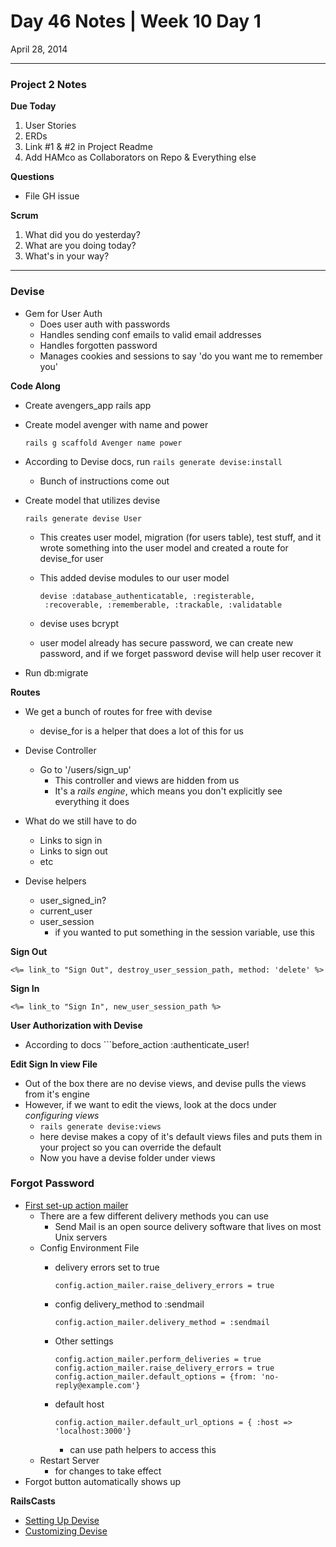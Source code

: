 # Day 46 Notes | Week 10 Day 1

April 28, 2014

---

### Project 2 Notes

**Due Today**

1. User Stories
2. ERDs
3. Link #1 & #2 in Project Readme
4. Add HAMco as Collaborators on Repo & Everything else

**Questions**

* File GH issue

**Scrum**

1. What did you do yesterday?
2. What are you doing today?
3. What's in your way?


---

### Devise

* Gem for User Auth
	* Does user auth with passwords
	* Handles sending conf emails to valid email addresses
	* Handles forgotten password
	* Manages cookies and sessions to say 'do you want me to remember you'

**Code Along**

* Create avengers_app rails app
* Create model avenger with name and power

	```
	rails g scaffold Avenger name power
	``` 
* According to Devise docs, run ```rails generate devise:install```
	* Bunch of instructions come out
* Create model that utilizes devise

	```
	rails generate devise User
	```
	* This creates user model, migration (for users table), test stuff, and it wrote something into the user model and created a route for devise_for user
	* This added devise modules to our user model
	
		```
		devise :database_authenticatable, :registerable,
         :recoverable, :rememberable, :trackable, :validatable
		```
	* devise uses bcrypt
	* user model already has secure password, we can create new password, and if we forget password devise will help user recover it
* Run db:migrate

**Routes**

* We get a bunch of routes for free with devise
	* devise_for is a helper that does a lot of this for us
* Devise Controller
	* Go to '/users/sign_up'
		* This controller and views are hidden from us
		* It's a *rails engine*, which means you don't explicitly see everything it does
		
* What do we still have to do
	* Links to sign in
	* Links to sign out
	* etc
* Devise helpers
	* user_signed_in?
	* current_user
	* user_session
		* if you wanted to put something in the session variable, use this

**Sign Out**

```
<%= link_to "Sign Out", destroy_user_session_path, method: 'delete' %>
```

**Sign In**

```
<%= link_to "Sign In", new_user_session_path %>
```

**User Authorization with Devise**

* According to docs ```before_action :authenticate_user!

**Edit Sign In view File**

* Out of the box there are no devise views, and devise pulls the views from it's engine
* However, if we want to edit the views, look at the docs under *configuring views*
	* ```rails generate devise:views```
	* here devise makes a copy of it's default views files and puts them in your project so you can override the default
	* Now you have a devise folder under views


### Forgot Password

* [First set-up action mailer](http://guides.rubyonrails.org/action_mailer_basics.html#example-action-mailer-configuration)
	* There are a few different delivery methods you can use
		* Send Mail is an open source delivery software that lives on most Unix servers
	* Config Environment File
		* delivery errors set to true
		
			```
			config.action_mailer.raise_delivery_errors = true
			```
		* config delivery_method to :sendmail
		
			```
		 	config.action_mailer.delivery_method = :sendmail
			```
		* Other settings
		
			```
			config.action_mailer.perform_deliveries = true
  			config.action_mailer.raise_delivery_errors = true
  			config.action_mailer.default_options = {from: 'no-reply@example.com'}
			```
		* default host 
		
			```
			config.action_mailer.default_url_options = { :host => 'localhost:3000'}
			```
			* can use path helpers to access this
	* Restart Server
		* for changes to take effect 
* Forgot button automatically shows up

**RailsCasts**

* [Setting Up Devise](http://railscasts.com/episodes/209-introducing-devise)
* [Customizing Devise](http://railscasts.com/episodes/210-customizing-devise)